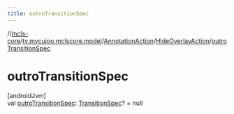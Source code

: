 ```yaml
---
title: outroTransitionSpec
---
```

//[mcls-core](../../../../index.html)/[tv.mycujoo.mclscore.model](../../index.html)/[AnnotationAction](../index.html)/[HideOverlayAction](index.html)/[outroTransitionSpec](outro-transition-spec.html)



# outroTransitionSpec



[androidJvm]\
val [outroTransitionSpec](outro-transition-spec.html): [TransitionSpec](../../-transition-spec/index.html)? = null




